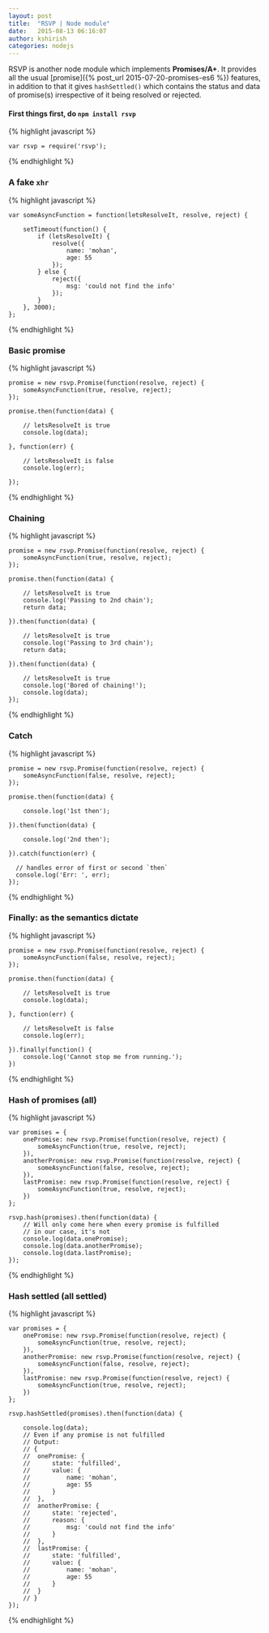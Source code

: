 ```yaml
---
layout: post
title:  "RSVP | Node module"
date:   2015-08-13 06:16:07
author: kshirish
categories: nodejs
---
```


RSVP is another node module which implements **Promises/A+**.
It provides all the usual [promise]({% post_url 2015-07-20-promises-es6 %}) features, in addition to that it
gives `hashSettled()` which contains the status and data of promise(s)
irrespective of it being resolved or rejected.

#### First things first, do `npm install rsvp`    

{% highlight javascript %}

    var rsvp = require('rsvp');

{% endhighlight %}

### A fake `xhr`
{% highlight javascript %}

    var someAsyncFunction = function(letsResolveIt, resolve, reject) {

        setTimeout(function() {
            if (letsResolveIt) {
                resolve({
                    name: 'mohan',
                    age: 55
                });
            } else {
                reject({
                    msg: 'could not find the info'
                });
            }
        }, 3000);
    };
{% endhighlight %}

### Basic promise 
{% highlight javascript %}

    promise = new rsvp.Promise(function(resolve, reject) {
        someAsyncFunction(true, resolve, reject);
    });

    promise.then(function(data) {

        // letsResolveIt is true
        console.log(data);

    }, function(err) {

        // letsResolveIt is false
        console.log(err);

    });
{% endhighlight %}

### Chaining
{% highlight javascript %}

    promise = new rsvp.Promise(function(resolve, reject) {
        someAsyncFunction(true, resolve, reject);
    });

    promise.then(function(data) {

        // letsResolveIt is true
        console.log('Passing to 2nd chain');
        return data;

    }).then(function(data) {

        // letsResolveIt is true
        console.log('Passing to 3rd chain');
        return data;

    }).then(function(data) {

        // letsResolveIt is true
        console.log('Bored of chaining!');
        console.log(data);
    });
{% endhighlight %}

### Catch
{% highlight javascript %}

    promise = new rsvp.Promise(function(resolve, reject) {
        someAsyncFunction(false, resolve, reject);
    });

    promise.then(function(data) {

        console.log('1st then');

    }).then(function(data) {

        console.log('2nd then');  

    }).catch(function(err) {

      // handles error of first or second `then`
      console.log('Err: ', err);
    });
{% endhighlight %}

### Finally: as the semantics dictate
{% highlight javascript %}

    promise = new rsvp.Promise(function(resolve, reject) {
        someAsyncFunction(false, resolve, reject);
    });

    promise.then(function(data) {

        // letsResolveIt is true
        console.log(data);

    }, function(err) {

        // letsResolveIt is false
        console.log(err);

    }).finally(function() {
        console.log('Cannot stop me from running.');
    })

{% endhighlight %}

### Hash of promises (all)
{% highlight javascript %}

    var promises = {
        onePromise: new rsvp.Promise(function(resolve, reject) {
            someAsyncFunction(true, resolve, reject);
        }),
        anotherPromise: new rsvp.Promise(function(resolve, reject) {
            someAsyncFunction(false, resolve, reject);
        }),
        lastPromise: new rsvp.Promise(function(resolve, reject) {
            someAsyncFunction(true, resolve, reject);
        })
    };

    rsvp.hash(promises).then(function(data) {
        // Will only come here when every promise is fulfilled
        // in our case, it's not
        console.log(data.onePromise);
        console.log(data.anotherPromise);
        console.log(data.lastPromise);
    });
{% endhighlight %}

### Hash settled (all settled)
{% highlight javascript %}

    var promises = {
        onePromise: new rsvp.Promise(function(resolve, reject) {
            someAsyncFunction(true, resolve, reject);
        }),
        anotherPromise: new rsvp.Promise(function(resolve, reject) {
            someAsyncFunction(false, resolve, reject);
        }),
        lastPromise: new rsvp.Promise(function(resolve, reject) {
            someAsyncFunction(true, resolve, reject);
        })
    };

    rsvp.hashSettled(promises).then(function(data) {

        console.log(data);
        // Even if any promise is not fulfilled
        // Output: 
        // {
        //  onePromise: {
        //      state: 'fulfilled',
        //      value: {
        //          name: 'mohan',
        //          age: 55
        //      }
        //  },
        //  anotherPromise: {
        //      state: 'rejected',
        //      reason: {
        //          msg: 'could not find the info'
        //      }
        //  },
        //  lastPromise: {
        //      state: 'fulfilled',
        //      value: {
        //          name: 'mohan',
        //          age: 55
        //      }
        //  }
        // }
    });
{% endhighlight %}










